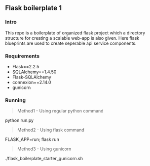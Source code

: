## Flask boilerplate 1

### Intro
This repo is a boilerplate of organized flask project which a directory structure for creating a scalable web-app is also given. Here flask blueprints are used to create seperable api service components. 


### Requirements

- Flask==2.2.5
- SQLAlchemy==1.4.50
- Flask-SQLAlchemy
- connexion==2.14.0
- gunicorn

### Running

>Method1 - Using regular python command  

python run.py

>Method2 - Using flask command

FLASK_APP=run; flask run

>Method3 - Using gunicorn

./flask_boilerplate_starter_gunicorn.sh